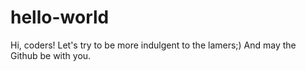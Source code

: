 # hello-world
Hi, coders! Let's try to be more indulgent to the lamers;)
And may the Github be with you.
